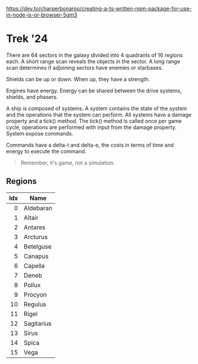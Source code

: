 https://dev.to/charperbonaroo/creating-a-ts-written-npm-package-for-use-in-node-js-or-browser-5gm3

# Trek '24

There are 64 sectors in the galaxy divided into 4 quadrants of 16 regions each. A 
short range scan reveals the objects in the sector. A long range scan determines 
if adjoining sectors have enemies or starbases.

Shields can be up or down. When up, they have a strength.

Engines have energy. Energy can be shared between the drive systems, shields,
and phasers.

A ship is composed of systems. A system contains the state of the system and the
operations that the system can perform. All systems have a damage property and a tick()
method. The tick() method is called once per game cycle, operations are performed
with input from the damage property. System expose commands.

Commands have a delta-t and delta-e, the costs in terms of time and energy to 
execute the command.

> Remember, it's game, not a simulation.

## Regions

Idx | Name
---:|---
0 | Aldebaran 
1 | Altair
2 | Antares 
3 | Arcturus
4 | Betelguse 
5 | Canapus
6 | Capella
7 | Deneb
8 | Pollux
9 | Procyon
10 | Regulus 
11 | Rigel
12 | Sagitarius
13 | Sirus
14 | Spica 
15 | Vega
